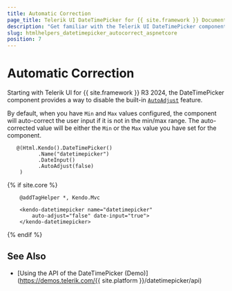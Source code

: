 ```yaml
---
title: Automatic Correction
page_title: Telerik UI DateTimePicker for {{ site.framework }} Documentation - Automatic Correction
description: "Get familiar with the Telerik UI DateTimePicker component for {{ site.framework }} and how to use its auto-correct feature."
slug: htmlhelpers_datetimepicker_autocorrect_aspnetcore
position: 7
---
```


# Automatic Correction

Starting with Telerik UI for {{ site.framework }} R3 2024, the DateTimePicker component provides a way to disable the built-in [`AutoAdjust`](/api/javascript/ui/dateinput/configuration/autoadjust) feature.

By default, when you have `Min` and `Max` values configured, the component will auto-correct the user input if it is not in the min/max range. The auto-corrected value will be either the `Min` or the `Max` value you have set for the component.

```HtmlHelper
   @(Html.Kendo().DateTimePicker()
          .Name("datetimepicker")
          .DateInput()
          .AutoAdjust(false)
    )
```
{% if site.core %}
```TagHelper
    @addTagHelper *, Kendo.Mvc

    <kendo-datetimepicker name="datetimepicker" 
        auto-adjust="false" date-input="true">
    </kendo-datetimepicker>
```
{% endif %}

## See Also

* [Using the API of the DateTimePicker (Demo)](https://demos.telerik.com/{{ site.platform }}/datetimepicker/api)

